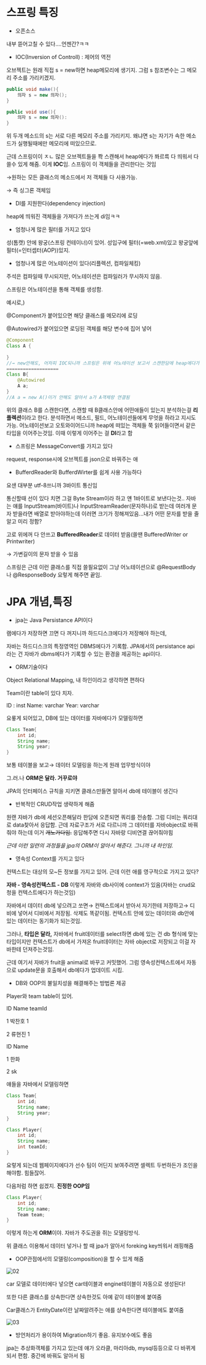 # 스프링 특징

- 오픈소스

내부 뜯어고칠 수 있다....언젠간?ㅋㅋ

- IOC(Inversion of Controll) : 제어의 역전

오브젝트는 원래 직접 s  = new하면 heap메모리에 생기지. 그럼 s 참조변수는 그 메모리 주소를 가리키겠지.

```java
public void make(){
	의자 s = new 의자();
}

public void use(){
	의자 s = new 의자():
}
```

위 두개 메소드의 s는 서로 다른 메모리 주소를 가리키지. 왜냐면 s는 자기가 속한 메소드가 실행될때에만 메모리에 떠있으므로.

근데 스프링이이 ㅈㄴ 많은 오브젝트들을 쫙 스캔해서 heap에다가 쫘르륵 다 띄워서 다 쓸수 있게 해줌. 이게 **IOC**임. 스프링이 이 객체들을 관리한다는 것임

→원하는 모든 클래스의 메소드에서 저 객체들 다 사용가능.

→ 즉 싱그론 객체임

- DI를 지원한다(dependency injection)

heap에 띄워진 객체들을 가져다가 쓰는게 di임ㅋㅋ

- 엄청나게 많은 필터를 가지고 있다

성(톰캣) 안에 왕궁(스프링 컨테이너)이 있어. 성입구에 필터(=web.xml)있고 왕궁앞에 필터(=인터셉터(AOP))있지.

- 엄청나게 많은 어노테이션이 있다(리플렉션, 컴파일체킹)

주석은 컴파일때 무시되지만, 어노테이션은 컴파일러가 무시하지 않음.  

스프링은 어노테이션을 통해 객체를 생성함.

예시로,)

@Component가 붙어있으면 해당 클래스를 메모리에 로딩

@Autowired가 붙어있으면 로딩된 객체를 해당 변수에 집어 넣어

```java
@Component
Class A {
	
}
//→ new안해도, 어차피 IOC되니까 스프링은 위에 어노테이션 보고서 스캔한담에 heap에다가 로딩함.
===================
Class B{
	@Autowired
	A a;
}
//A a = new A()이거 안해도 알아서 a가 A객체랑 연결됨
```

위의 클래스 B를 스캔한다면, 스캔할 때 B클래스안에 어떤애들이 있는지 분석하는걸 **리플렉션**이라고 한다. 분석하면서 메소드, 필드, 어노테이션들에게 무엇을 하라고 지시도 가능. 어노테이션보고 오토와이어드니까 heap에 떠있는 객체들 쭉 읽어들이면서 같은 타입을 이어주는것임. 이때 이렇게 이어주는 걸 **DI**라고 함

- 스프링은 MessageConvert를 가지고 있다

request, response시에 오브젝트를 json으로 바꿔주는 애

- BufferdReader와 BufferdWirter를 쉽게 사용 가능하다

요샌 대부분 utf-8쓰니까 3바이트 통신임

통신할때 선이 있다 치면 그걸 Byte Stream이라 하고 얜 1바이트로 보낸다는것.. 자바는 얘를 InputStream(바이트)나 InputStreamReader(문자하나)로 받는데 여러개 문자 받을라면 배열로 받아야하는데 이러면 크기가 정해져있음...내가 어떤 문자를 받을 줄 알고 미리 정함?

고로 위에꺼 다 안쓰고 **BufferedReader**로 데이터 받음(쓸땐 BufferedWriter or Printwriter)

→ 가변길이의 문자 받을 수 있음

스프링은 근데 이런 클래스를 직접 쓸필요없이 그냥 어노테이션으로 @RequestBody나  @ResponseBody 요렇게 해주면 끝임.

# JPA 개념,특징

- jpa는 Java Persistance API이다

램에다가 저장하면 끄면 다 꺼지니까 하드디스크에다가 저장해야 하는데, 

자바는 하드디스크의 특정영역인 DBMS에다가 기록함. JPA에서의 persistance api라는 건 자바가 dbms에다가 기록할 수 있는 환경을 제공하는 api이다.

- ORM기술이다

Object Relational Mapping, 내 하인이라고 생각하면 편하다

Team이란 table이 있다 치자. 

ID : inst
Name: varchar
Year: varchar

요롷게 되어있고, DB에 있는 데이터를 자바에다가 모델링하면

```java
Class Team{
	int id;
	String name;
	String year;
}
```

보통 테이블을 보고→ 데이터 모델링을 하는게 원래 업무방식이야

그.러.나 **ORM은 달라. 거꾸로야**

JPA의 인터페이스 규칙을 지키면 클래스만들면 알아서 db에 테이블이 생긴다

- 반복적인 CRUD작업 생략하게 해줌

원랜 자바가 db에 세션오픈해달라 한담에 오픈되면 쿼리를 전송함. 그럼 디비는 쿼리대로 data찾아서 응답함. 근데 자료구조가 서로 다르니까 그 데이터를 자바object로 바꿔줘야 하는데 이거 ~~개노가다임.~~ 응답해주면 다시 자바랑 디비연결 끊어줘야힘

*근데 이런 일련의 과정들을 jpa의  ORM이 알아서 해준다. 그니까 내 하인임.*

- 영속성 Context를 가지고 있다

컨텍스트는 대상의 모~든 정보를 가지고 있어. 근데 이런 애를 영구적으로 가지고 있다?

**자바 - 영속성컨텍스트 - DB** 이렇게 자바와 db사이에 context가 있음(자바는 crud요청을 컨텍스트에다가 하는것임)

자바에서 데이터 db에 넣으려고 쏘면→ 컨텍스트에서 받아서 자기한테 저장하고→ 디비에 넣어서 디비에서 저장됨. 삭제도 똑같이됨. 컨텍스트 안에 있는 데이터와 db안에 있는  데이터는 동기화가 되는것임.

그러나, **타입은 달라,** 자바에서 fruit데이터를 select하면 db에 있는 건 db 형식에 맞는 타입이지만 컨텍스트가 db에서 가져온 fruit데이터는 자바 object로 저장되고 이걸 자바한테 던져주는것임.

근데 여기서 자바가 fruit을 animal로 바꾸고 커밋했어. 그럼 영속성컨텍스트에서 자동으로 update문을 호출해서 db에다가 업데이트 시킴. 

- DB와 OOP의 불일치성을 해결해주는 방법론 제공

Player와  team table이 있어.

ID Name teamId

1   박찬호    1

2   류현진    1

ID Name

1 한화

2 sk

얘들을 자바에서 모델링하면

```java
Class Team{
	int id;
	String name;
	String year;
}

Class Player{
	int id;
	String name;
	int teamId;
}
```

요렇게 되는데 웹페이지에다가 선수 팀이 어딘지 보여주려면 셀렉트 두번하든가 조인을 해야함. 힘들잖어. 

다음처럼 하면 쉽겠지. **진정한 OOP임**

```java
Class Player{
	int id;
	String name;
	Team team;
}
```

이렇게 하는게 **ORM**이야. 자바가 주도권을 쥐는 모델링방식.

위 클래스 이용해서 데이터 넣거나 할 때 jpa가 알아서  foreking key씌워서 래핑해줌

- OOP관점에서의 모델링(composition)을 할 수 있게 해줌

![02](https://user-images.githubusercontent.com/78577071/125445501-63738519-4ef6-4776-b6ce-07a8e6e35083.png)

car 모델로 데이터에다 넣으면 car테이블과 engine테이블이 자동으로 생성된다!

또한 다른 클래스를 상속한다면 상속한것도 아예 같이 테이블에 붙여줌

Car클래스가 EntityDate이란 날짜알려주는 애를 상속한다면 테이블에도 붙여줌

![03](https://user-images.githubusercontent.com/78577071/125445541-8fdd2938-ed52-4049-a148-eb0e7a565436.png)

- 방언처리가 용이하여 Migration하기 좋음. 유지보수에도 좋음

jpa는 추상화객체를 가지고  있는데 얘가 오라클, 마리아db, mysql등등으로 다 바뀌게 되서 편함. 중간에 바꿔도 알아서 됨
